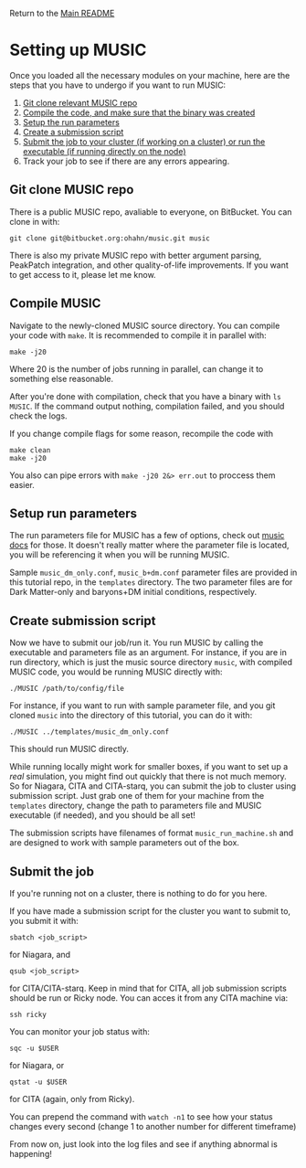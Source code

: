 Return to the [Main README](../README.md)

# Setting up MUSIC

Once you loaded all the necessary modules on your machine, here are the 
steps that you have to undergo if you want to run MUSIC:
1. [Git clone relevant MUSIC repo](#git-clone-music-repo)
2. [Compile the code, and make sure that the binary was created](#compile-music)
3. [Setup the run parameters](#setup-run-parameters)
4. [Create a submission script](#create-submission-script)
10. [Submit the job to your cluster (if working on a cluster) or run the executable (if running directly on the node)](#submit-the-job)
6. Track your job to see if there are any errors appearing.

## Git clone MUSIC repo

There is a public MUSIC repo, avaliable to everyone, on BitBucket.
You can clone in with:
```
git clone git@bitbucket.org:ohahn/music.git music
```

There is also my private MUSIC repo with better argument parsing,
PeakPatch integration, and other quality-of-life improvements.
If you want to get access to it, please let me know.

## Compile MUSIC

Navigate to the newly-cloned MUSIC source directory.
You can compile your code with `make`. It is recommended to 
compile it in parallel with:

```
make -j20
```

Where 20 is the number of jobs running in parallel, can change
it to something else reasonable.

After you're done with compilation, check that you have a 
binary with `ls MUSIC`. If the command output nothing, 
compilation failed, and you should check the logs.

If you change compile flags for some reason, recompile the code with

```
make clean
make -j20
````

You also can pipe errors with `make -j20 2&> err.out` to proccess them easier.

## Setup run parameters

The run parameters file for MUSIC has a few of options,
check out [music docs](https://www-n.oca.eu/ohahn/MUSIC/) 
for those. It doesn't really matter where the parameter file is located,
you will be referencing it when you will be running MUSIC.

Sample `music_dm_only.conf`, `music_b+dm.conf` parameter files 
are provided in this tutorial repo, in the `templates` directory. 
The two parameter files are for Dark Matter-only and baryons+DM 
initial conditions, respectively.

## Create submission script

Now we have to submit our job/run it.
You run MUSIC by calling the executable and parameters file as an argument.
For instance, if you are in run directory, which is just the music source directory 
`music`, with compiled MUSIC code, you would be running MUSIC directly with:

```
./MUSIC /path/to/config/file
```

For instance, if you want to run with sample parameter file, and you git cloned
`music` into the directory of this tutorial, you can do it with:

```
./MUSIC ../templates/music_dm_only.conf
```

This should run MUSIC directly.

While running locally might work for smaller boxes, if you want to set up
a *real* simulation, you might find out quickly that there is not much memory.
So for Niagara, CITA and CITA-starq, you can submit the 
job to cluster using submission script. Just grab one of them for your 
machine from the `templates` directory, change the path to parameters file
and MUSIC executable (if needed), and you should be all set!

The submission scripts have filenames of format `music_run_machine.sh` and are 
designed to work with sample parameters out of the box.

## Submit the job

If you're running not on a cluster, there is nothing to do for you here.

If you have made a submission script for the cluster you want to submit to,
you submit it with:

```
sbatch <job_script>
```
for Niagara, and 
```
qsub <job_script>
```
for CITA/CITA-starq. 
Keep in mind that for CITA, all job submission scripts should be run or Ricky
node. You can acces it from any CITA machine via: 
```
ssh ricky
```

You can monitor your job status with:
```
sqc -u $USER
```
for Niagara, or
```
qstat -u $USER
```
for CITA (again, only from Ricky).

You can prepend the command with `watch -n1` to see how your status changes
every second (change 1 to another number for different timeframe)

From now on, just look into the log files and see if anything abnormal is happening!
